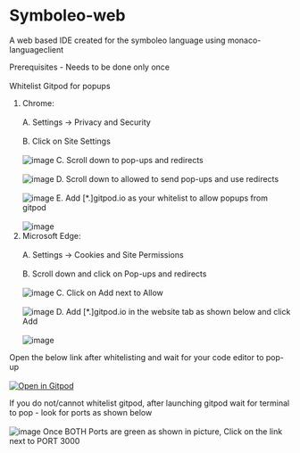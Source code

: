 # Symboleo-web
A web based IDE created for the symboleo language using monaco-languageclient

Prerequisites - Needs to be done only once<br /><br />
Whitelist Gitpod for popups
   1. Chrome:<br /><br />
       A. Settings -> Privacy and Security<br /><br />
       B. Click on Site Settings<br /><br />
       ![image](https://github.com/Smart-Contract-Modelling-uOttawa/Symboleo-web/assets/41239586/e009594f-bcef-4017-a2a5-c460bf851c9f)
       C. Scroll down to pop-ups and redirects<br /><br />
       ![image](https://github.com/Smart-Contract-Modelling-uOttawa/Symboleo-web/assets/41239586/84e9dcf8-414c-4e49-b2cc-9ebc2097b675)
       D. Scroll down to allowed to send pop-ups and use redirects<br /><br />
       ![image](https://github.com/Smart-Contract-Modelling-uOttawa/Symboleo-web/assets/41239586/18afe763-b32a-4790-adfd-07a8c4c251cb)
       E. Add [*.]gitpod.io as your whitelist to allow popups from gitpod<br /><br />
       ![image](https://github.com/Smart-Contract-Modelling-uOttawa/Symboleo-web/assets/41239586/b7c1866a-e2be-47ff-bfa1-9e2a1f088725)
  2. Microsoft Edge:<br /><br />
       A. Settings -> Cookies and Site Permissions<br /><br />
       B. Scroll down and click on Pop-ups and redirects<br /><br />
       ![image](https://github.com/Smart-Contract-Modelling-uOttawa/Symboleo-web/assets/41239586/b37ac99b-6817-4b83-824b-8e7721f43d82)
       C. Click on Add next to Allow<br /><br />
       ![image](https://github.com/Smart-Contract-Modelling-uOttawa/Symboleo-web/assets/41239586/2b19f8d1-b3bc-49bc-84d2-acdb0b9682a3)
       D. Add [*.]gitpod.io in the website tab as shown below and click Add<br /><br />
       ![image](https://github.com/Smart-Contract-Modelling-uOttawa/Symboleo-web/assets/41239586/b8677724-78a3-44f3-8c71-616f68dd5c94)

Open the below link after whitelisting and wait for your code editor to pop-up<br /><br />
[![Open in Gitpod](https://gitpod.io/button/open-in-gitpod.svg)](https://gitpod.io/new/#snapshot/fc68f3b8-6386-4aa8-827b-d0d62fe9456d)

If you do not/cannot whitelist gitpod, after launching gitpod wait for terminal to pop - look for ports as shown below<br /><br />
![image](https://github.com/Smart-Contract-Modelling-uOttawa/Symboleo-web/assets/41239586/641bf8df-2b5d-4b40-99f1-5aa9c3b6655e)
Once BOTH Ports are green as shown in picture, Click on the link next to PORT 3000
